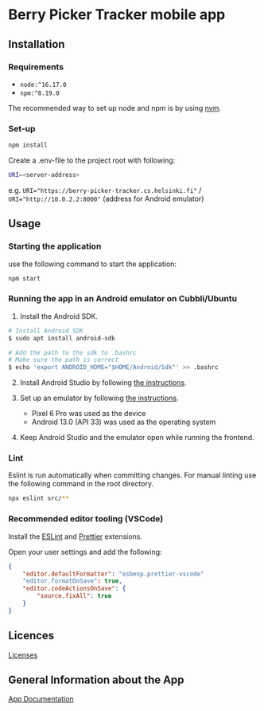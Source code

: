 # Berry Picker Tracker mobile app

## Installation

### Requirements

- `node:^16.17.0`
- `npm:^8.19.0`

The recommended way to set up node and npm is by using [nvm](https://github.com/nvm-sh/nvm).

### Set-up

```bash
npm install
```

Create a .env-file to the project root with following:

```bash
URI=<server-address>
```

e.g. `URI="https://berry-picker-tracker.cs.helsinki.fi"` / `URI="http://10.0.2.2:8000"` (address for Android emulator)

## Usage

### Starting the application

use the following command to start the application:
```bash
npm start
```

### Running the app in an Android emulator on Cubbli/Ubuntu

1. Install the Android SDK.

```bash
# Install Android SDK
$ sudo apt install android-sdk

# Add the path to the sdk to .bashrc
# Make sure the path is correct
$ echo 'export ANDROID_HOME="$HOME/Android/Sdk"' >> .bashrc
```

2. Install Android Studio by following [the instructions](https://developer.android.com/studio/install#linux).

3. Set up an emulator by following [the instructions](https://docs.expo.dev/workflow/android-studio-emulator).
    - Pixel 6 Pro was used as the device
    - Android 13.0 (API 33) was used as the operating system

4. Keep Android Studio and the emulator open while running the frontend.

### Lint

Eslint is run automatically when committing changes. For manual linting use the following command in the root directory.

```bash
npx eslint src/**
```

### Recommended editor tooling (VSCode)

Install the [ESLint](https://marketplace.visualstudio.com/items?itemName=dbaeumer.vscode-eslint) and [Prettier](https://marketplace.visualstudio.com/items?itemName=esbenp.prettier-vscode) extensions.

Open your user settings and add the following:

```json
{
	"editor.defaultFormatter": "esbenp.prettier-vscode"
	"editor.formatOnSave": true,
	"editor.codeActionsOnSave": {
		"source.fixAll": true
	}
}
```
## Licences
[Licenses](https://github.com/hy-ohtu-syksy-22-bpt/berry-picker-tracker/tree/main/licenses)

## General Information about the App
[App Documentation](https://github.com/hy-ohtu-syksy-22-bpt/berry-picker-tracker-docs/blob/main/README.md)
